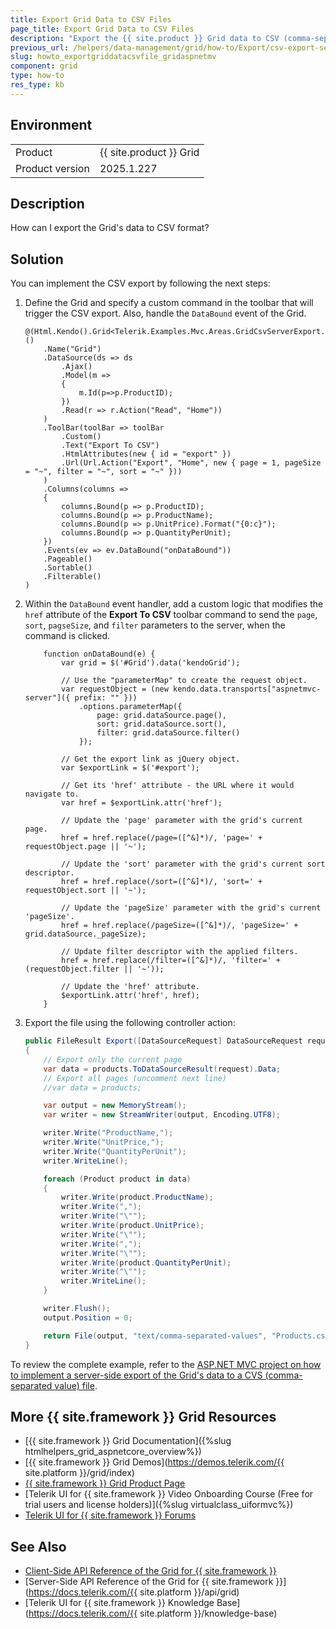 ```yaml
---
title: Export Grid Data to CSV Files
page_title: Export Grid Data to CSV Files
description: "Export the {{ site.product }} Grid data to CSV (comma-separated value) file."
previous_url: /helpers/data-management/grid/how-to/Export/csv-export-server-side, /html-helpers/data-management/grid/how-to/Export/csv-export-server-side
slug: howto_exportgriddatacsvfile_gridaspnetmv
component: grid
type: how-to
res_type: kb
---
```


## Environment

<table>
 <tr>
  <td>Product</td>
  <td>{{ site.product }} Grid</td>
 </tr>
 <tr>
  <td>Product version</td>
  <td>2025.1.227</td>
 </tr>
</table>

## Description

How can I export the Grid's data to CSV format?

## Solution

You can implement the CSV export by following the next steps:

1. Define the Grid and specify a custom command in the toolbar that will trigger the CSV export. Also, handle the `DataBound` event of the Grid.

    ```HtmlHelper
    @(Html.Kendo().Grid<Telerik.Examples.Mvc.Areas.GridCsvServerExport.Models.Product>()
        .Name("Grid")
        .DataSource(ds => ds
            .Ajax()
            .Model(m =>
            {
                m.Id(p=>p.ProductID);
            })
            .Read(r => r.Action("Read", "Home"))
        )
        .ToolBar(toolBar => toolBar
            .Custom()
            .Text("Export To CSV")
            .HtmlAttributes(new { id = "export" })
            .Url(Url.Action("Export", "Home", new { page = 1, pageSize = "~", filter = "~", sort = "~" }))
        )
        .Columns(columns =>
        {
            columns.Bound(p => p.ProductID);
            columns.Bound(p => p.ProductName);
            columns.Bound(p => p.UnitPrice).Format("{0:c}");
            columns.Bound(p => p.QuantityPerUnit);
        })
        .Events(ev => ev.DataBound("onDataBound"))
        .Pageable()
        .Sortable()
        .Filterable()
    )
    ```

1. Within the `DataBound` event handler, add a custom logic that modifies the `href` attribute of the **Export To CSV** toolbar command to send the `page`, `sort`, `pagseSize`, and `filter` parameters to the server, when the command is clicked.

    ```JS
        function onDataBound(e) {
            var grid = $('#Grid').data('kendoGrid');

            // Use the "parameterMap" to create the request object.
            var requestObject = (new kendo.data.transports["aspnetmvc-server"]({ prefix: "" }))
                .options.parameterMap({
                    page: grid.dataSource.page(),
                    sort: grid.dataSource.sort(),
                    filter: grid.dataSource.filter()
                });

            // Get the export link as jQuery object.
            var $exportLink = $('#export');

            // Get its 'href' attribute - the URL where it would navigate to.
            var href = $exportLink.attr('href');

            // Update the 'page' parameter with the grid's current page.
            href = href.replace(/page=([^&]*)/, 'page=' + requestObject.page || '~');

            // Update the 'sort' parameter with the grid's current sort descriptor.
            href = href.replace(/sort=([^&]*)/, 'sort=' + requestObject.sort || '~');

            // Update the 'pageSize' parameter with the grid's current 'pageSize'.
            href = href.replace(/pageSize=([^&]*)/, 'pageSize=' + grid.dataSource._pageSize);

            // Update filter descriptor with the applied filters.
            href = href.replace(/filter=([^&]*)/, 'filter=' + (requestObject.filter || '~'));

            // Update the 'href' attribute.
            $exportLink.attr('href', href);
        }
    ```

1. Export the file using the following controller action:

    ```C#
    public FileResult Export([DataSourceRequest] DataSourceRequest request)
    {
        // Export only the current page
        var data = products.ToDataSourceResult(request).Data;
        // Export all pages (uncomment next line)
        //var data = products;

        var output = new MemoryStream();
        var writer = new StreamWriter(output, Encoding.UTF8);

        writer.Write("ProductName,");
        writer.Write("UnitPrice,");
        writer.Write("QuantityPerUnit");
        writer.WriteLine();

        foreach (Product product in data)
        {
            writer.Write(product.ProductName);
            writer.Write(",");
            writer.Write("\"");
            writer.Write(product.UnitPrice);
            writer.Write("\"");
            writer.Write(",");
            writer.Write("\"");
            writer.Write(product.QuantityPerUnit);
            writer.Write("\"");
            writer.WriteLine();
        }

        writer.Flush();
        output.Position = 0;

        return File(output, "text/comma-separated-values", "Products.csv");
    }
    ```

To review the complete example, refer to the [ASP.NET MVC project on how to implement a server-side export of the Grid's data to a CVS (comma-separated value) file](https://github.com/telerik/ui-for-aspnet-mvc-examples/tree/master/Telerik.Examples.Mvc/Telerik.Examples.Mvc/Areas/GridCsvServerExport).

## More {{ site.framework }} Grid Resources

* [{{ site.framework }} Grid Documentation]({%slug htmlhelpers_grid_aspnetcore_overview%})
* [{{ site.framework }} Grid Demos](https://demos.telerik.com/{{ site.platform }}/grid/index)
* [{{ site.framework }} Grid Product Page](https://www.telerik.com/aspnet-mvc/grid)
* [Telerik UI for {{ site.framework }} Video Onboarding Course (Free for trial users and license holders)]({%slug virtualclass_uiformvc%})
* [Telerik UI for {{ site.framework }} Forums](https://www.telerik.com/forums/aspnet-mvc)

## See Also

* [Client-Side API Reference of the Grid for {{ site.framework }}](https://docs.telerik.com/kendo-ui/api/javascript/ui/grid)
* [Server-Side API Reference of the Grid for {{ site.framework }}](https://docs.telerik.com/{{ site.platform }}/api/grid)
* [Telerik UI for {{ site.framework }} Knowledge Base](https://docs.telerik.com/{{ site.platform }}/knowledge-base)